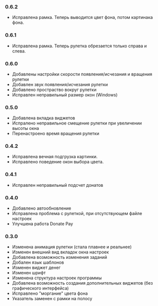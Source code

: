 ### 0.6.2
* Исправлена рамка. Теперь выводится цвет фона, потом картинака фона.

### 0.6.1 
* Исправлена рамка. Теперь рулетка обрезается только справа и слева.

### 0.6.0 
* Добавлены настройки скорости появления/исчезания и вращения рулетки
* Добавлен звук появления/исчезания рулетки
* Добавлено простраство вокруг рулетки
* Исправлен неправильный размер окон (Windows)

### 0.5.0 
* Добавлена вкладка виджетов
* Испралено неправильное смещение рулетки при увеличении высоты окна
* Перенастроено время вращения рулетки

### 0.4.2
* Исправлена вечная подгрузка картинки.
* Исправлено поведение окон выбора цвета.

### 0.4.1
* Исправлен неправильный подсчет донатов

### 0.4.0
* Добавлено автообновление
* Исправлена проблема с рулеткой, при отсутствующем файле настроек
* Улучшена работа Donate Pay

### 0.3.0
* Изменена анимация рулетки (стала плавнее и реальнее)
* Изменен внешний вид вкладок окна настроек
* Добавлена возможность изменения заданий
* Добален язык шаблонов
* Изменен виджет денег
* Изменен шрифт
* Изменена структура настроек программы
* Добавлена возможность создания дополнительных виджетов (без графического интерфейса)
* Исправлено "моргание" цвета фона
* Указатель заменен с рамки на полосу